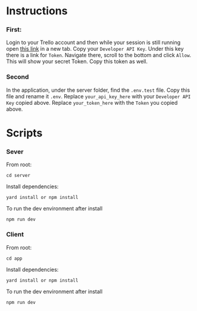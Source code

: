 # Instructions

### First:

Login to your Trello account and then while your session is still running open [this link](https://trello.com/app-key) in a new tab. Copy your `Developer API Key`.
Under this key there is a link for `Token`. Navigate there, scroll to the bottom and click `Allow`.
This will show your secret Token. Copy this token as well.

### Second

In the application, under the server folder, find the `.env.test` file. Copy this file and rename it `.env`. 
Replace `your_api_key_here` with your `Developer API Key` copied above.
Replace `your_token_here` with the `Token` you copied above.

# Scripts

### Sever

From root:

```
cd server
```

Install dependencies:

```
yard install or npm install
```

To run the dev environment after install

```
npm run dev
```

### Client

From root:

```
cd app
```

Install dependencies:

```
yard install or npm install
```

To run the dev environment after install

```
npm run dev
```
